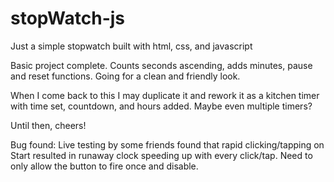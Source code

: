 # stopWatch-js
Just a simple stopwatch built with html, css, and javascript


Basic project complete. Counts seconds ascending, adds minutes, pause and reset functions. Going for a clean and friendly look.

When I come back to this I may duplicate it and rework it as a kitchen timer with time set, countdown, and hours added. Maybe even multiple timers?

Until then, cheers!


Bug found: Live testing by some friends found that rapid clicking/tapping on Start resulted in runaway clock speeding up with every click/tap. Need to only allow the button to fire once and disable.
